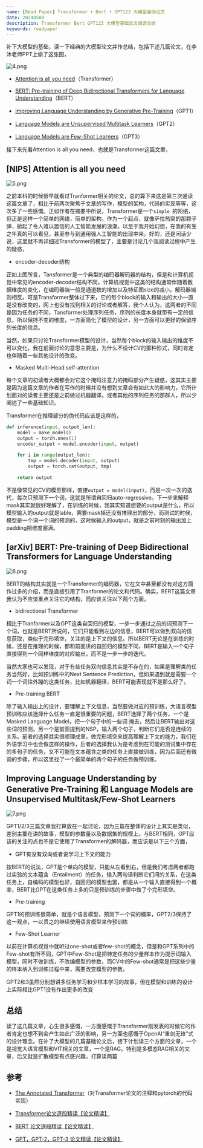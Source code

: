 ```yaml
---
name: [Read Paper] Transformer + Bert + GPT123 大模型基础论文
date: 20240508
description: Transformer Bert GPT123 大模型基础论文阅读总结
keywords: readpaper
---
```


补下大模型的基础，读一下经典的大模型论文并作总结，包括下述几篇论文，在李沐老师PPT上偷了这张图，

![4.png](../image/2024/4.png)

- [Attention is all you need](https://arxiv.org/abs/1706.03762)（Transformer）
  
- [BERT: Pre-training of Deep Bidirectional Transformers for Language Understanding](https://arxiv.org/abs/1810.04805)（BERT）
  
- [Improving Language Understanding by Generative Pre-Training](https://s3-us-west-2.amazonaws.com/openai-assets/research-covers/language-unsupervised/language_understanding_paper.pdf)（GPT1）
  
- [Language Models are Unsupervised Multitask Learners](https://d4mucfpksywv.cloudfront.net/better-language-models/language_models_are_unsupervised_multitask_learners.pdf)（GPT2）
  
- [Language Models are Few-Shot Learners](https://arxiv.org/abs/2005.14165)（GPT3）
  

接下来先看Attention is all you need，也就是Transformer这篇文章，

## [NIPS] Attention is all you need

![5.png](../image/2024/5.png)

之前本科的时候很早就看过Tranformer相关的论文，总的算下来这是第三次通读这篇文章了，相比于前两次聚焦于文章的写作，模型的架构，代码的实现等等，这次多了一些感慨。正如作者在摘要中所说，Transformer是一个`simple `的网络，但正是这样一个简单的网络，简单的架构，作为一个起点，就像萨拉热窝的那颗子弹，掀起了令人难以置信的人工智能发展的浪潮。以至于我开始幻想，在我的有生之年真的可以看见，甚至参与到通用强人工智能的出现中来。好的，还是闲话少说，这里就不再详细过Transformer的模型了，主要是讨论几个我阅读过程中产生的疑惑，

- encoder-decoder结构

正如上图所言，Tansformer是一个典型的编码器解码器的结构，但是和计算机视觉中常见的encoder-decoder结构不同，计算机视觉中这类的结构通常伴随着数据维度的变化，在编码器端一般是通道数的增加以及特征图size的减小，解码器端则相反。可是Transformer整体过下来，它的每个block的输入和输出的大小一直是没有改变的，网上也没有找到相关的讨论或者解答，我个人认为，这两者的不同是因为任务的不同，Tansformer处理序列任务，序列的长度本身就带有一定的信息，所以保持不变的维度，一方面简化了模型的设计，另一方面可以更好的保留序列长度的信息。

当然，如果只讨论Transformer模型的设计，当然每个block的输入输出的维度不可以变化，我在前面讨论的意思主要是，为什么不设计CV的那种形式，同时肯定也伴随着一些其他设计的改变。

- Masked Multi-Head self-attention

每个文章的初读者大概都会对它这个掩码注意力的掩码部分产生疑惑，这其实主要是因为这篇文章的作者在写作的时候并没有想到文章会有如此大的影响力，它所计划面对的读者主要还是之前做过机器翻译，或者其他的序列任务的那群人，所以少阐述了一些基础知识。

Transformer在推理部分的伪代码应该是这样的，

```python
def inference(input, output_len):
    model = make_model()
    output = torch.ones(1)
    encoder_output = model.encoder(input, output)
   
	for i in range(output_len):
        tmp = model.decoder(input, output)
        output = torch.cat(output, tmp)
    
    return output
```

不是像常见的CV的模型那样，直接`output = model(input)`，而是一次一次的迭代，每次只预测下一个词，这就是所谓自回归auto-regressive。下一步来解释mask其实就很好理解了，在训练的时候，我其实知道想要的output是什么，所以模型输入的output就是lable，需要mask掉还没有推理出的部分，而测试的时候，模型是一个词一个词的预测的，这时候输入的output，就是之前时刻的输出加上padding把维度塞满。

## [arXiv] BERT: Pre-training of Deep Bidirectional Transformers for Language Understanding

![6.png](../image/2024/6.png)

BERT的结构其实就是一个Transformer的编码器，它在文中甚至都没有对这方面作过多的介绍，而是直接引用了Tranformer的论文和代码。确实，BERT这篇文章我认为不应该重点关注它的结构，而应该关注以下两个方面，

- bidirectional Transformer

相比于Tranformer以及GPT这类自回归的模型，一步一步通过之前的词预测下一个词，也就是BERT所说的，它们只能看到左边的信息，BERT可以做到双向的信息获取，类似于完形填空，关注的是上下文的信息。所以BERT无论是在训练的时候，还是在推理的时候，都和前面讲的自回归的模型不同，BERT是输入一个句子直接得到一个同样维度的对应输出，而不是一步一步的迭代。

当然大家也可以发现，对于有些任务双向信息其实是不存在的，如果是理解类的任务当然好，比如预训练中的Next Sentence Prediction，但如果遇到就是需要一个词一个词往外蹦的这类任务，比如机器翻译，BERT可能表现就不是那么好了。

- Pre-training BERT

除了输入输出上的设计，要理解上下文信息，当然要做对应的预训练，大语言模型预训练应该选择什么任务一直是很重要的问题，BERT选择了两个任务，一个是Masked Language Model，把一个句子中的一些词 掩去，然后让BERT输出对这些词的预测，另一个是前面提到的NSP，输入两个句子，判断它们是否是连续的关系。前者的选择其实很顺理成章，做完形填空来提高理解上下文的能力，我们在外语学习中也会做这样的操作，后者的选择我认为是考虑到在可能的测试集中存在的多句子的任务，又不可能在文本蕴含之类的任务上直接做训练，因为后面还有微调的步骤，所以这里找了一个最简单的两个句子的任务做预训练。

## Improving Language Understanding by Generative Pre-Training 和 Language Models are Unsupervised Multitask/Few-Shot Learners

![7.png](../image/2024/7.png)

GPT1/2/3三篇文章我打算放在一起讨论，因为三篇在整体的设计上其实是类似，差别主要在讲的故事，模型的参数量以及数据集的规模上。与BERT相同，GPT应该的关注的点也不是它使用了Transformer的解码器，而应该是以下三个方面，

- GPT有没有双向或者说学习上下文的能力

按BERT的说法，GPT是个单向的模型，只能从左看到右，但是我们考虑两者都跑过实验的文本蕴含（Entailment）的任务，输入两句话判断它们间的关系，在这类任务上，自编码的模型也好，自回归的模型也罢，都是从一个输入直接得到一个概率，BERT比GPT在这类任务上多的只是预训练的步骤中做了个完形填空。

- Pre-training

GPT1的预训练很简单，就是个语言模型，预测下一个词的概率，GPT2/3保持了这一观点，一以贯之的继续使用语言模型来作预训练

- Few-Shot Learner

以前在计算机视觉中就听过one-shot或者few-shot的概念，但是和GPT系列中的Few-shot有所不同，GPT中Few-Shot是把特定任务的少量样本作为提示词输入模型，同时不做训练，不改编模型的参数，而CV中的Few-shot通常是把这些少量的样本纳入到训练过程中来，需要改变模型的参数。

GPT2和3虽然分别想讲多任务学习和少样本学习的故事，但在模型和训练的设计上实际相比GPT1没有作出更多的改变

## 总结

读了这几篇文章，心生很多感慨，一方面感慨于Transformer刚发表的时候它的作者肯定也想不到会产生如此广泛的影响，另一方面也感慨于OpenAI“重剑无锋”式的设计理念。在补了大模型的几篇基础论文后，接下计划读三个方面的文章，一个是视觉大语言模型和VIT相关的文章，一个是RAG，特别是多模态RAG相关的文章，后又就是扩散模型有点感兴趣，打算读两篇

## 参考

- [The Annotated Transformer](https://nlp.seas.harvard.edu/annotated-transformer/#background)（对Transformer论文的注释和pytorch的代码实现）
- [Transformer论文逐段精读【论文精读】](https://www.bilibili.com/video/BV1pu411o7BE/?spm_id_from=333.788&vd_source=e7ac9aab3df6169a28cceb590ccf0b65)
- [BERT 论文逐段精读【论文精读】](https://www.bilibili.com/video/BV1PL411M7eQ/?spm_id_from=333.788&vd_source=e7ac9aab3df6169a28cceb590ccf0b65)

- [GPT，GPT-2，GPT-3 论文精读【论文精读】](https://www.bilibili.com/video/BV1AF411b7xQ/?spm_id_from=333.788&vd_source=e7ac9aab3df6169a28cceb590ccf0b65)
